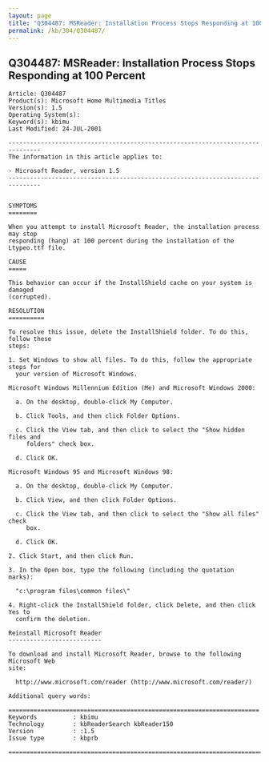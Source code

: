 ```yaml
---
layout: page
title: "Q304487: MSReader: Installation Process Stops Responding at 100 Percent"
permalink: /kb/304/Q304487/
---
```


## Q304487: MSReader: Installation Process Stops Responding at 100 Percent

	Article: Q304487
	Product(s): Microsoft Home Multimedia Titles
	Version(s): 1.5
	Operating System(s): 
	Keyword(s): kbimu
	Last Modified: 24-JUL-2001
	
	-------------------------------------------------------------------------------
	The information in this article applies to:
	
	- Microsoft Reader, version 1.5 
	-------------------------------------------------------------------------------
	
	
	SYMPTOMS
	========
	
	When you attempt to install Microsoft Reader, the installation process may stop
	responding (hang) at 100 percent during the installation of the Ltypeo.ttf file.
	
	CAUSE
	=====
	
	This behavior can occur if the InstallShield cache on your system is damaged
	(corrupted).
	
	RESOLUTION
	==========
	
	To resolve this issue, delete the InstallShield folder. To do this, follow these
	steps:
	
	1. Set Windows to show all files. To do this, follow the appropriate steps for
	  your version of Microsoft Windows.
	
	Microsoft Windows Millennium Edition (Me) and Microsoft Windows 2000:
	
	  a. On the desktop, double-click My Computer.
	
	  b. Click Tools, and then click Folder Options.
	
	  c. Click the View tab, and then click to select the "Show hidden files and
	     folders" check box.
	
	  d. Click OK.
	
	Microsoft Windows 95 and Microsoft Windows 98:
	
	  a. On the desktop, double-click My Computer.
	
	  b. Click View, and then click Folder Options.
	
	  c. Click the View tab, and then click to select the "Show all files" check
	     box.
	
	  d. Click OK.
	
	2. Click Start, and then click Run.
	
	3. In the Open box, type the following (including the quotation marks):
	
	  "c:\program files\common files\"
	
	4. Right-click the InstallShield folder, click Delete, and then click Yes to
	  confirm the deletion.
	
	Reinstall Microsoft Reader
	--------------------------
	
	To download and install Microsoft Reader, browse to the following Microsoft Web
	site:
	
	  http://www.microsoft.com/reader (http://www.microsoft.com/reader/)
	
	Additional query words:
	
	======================================================================
	Keywords          : kbimu 
	Technology        : kbReaderSearch kbReader150
	Version           : :1.5
	Issue type        : kbprb
	
	=============================================================================
	
